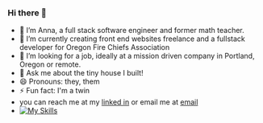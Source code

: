### Hi there 👋



- 🔭 I’m Anna, a full stack software engineer and former math teacher. 
- 🌱 I’m currently creating front end websites freelance and a fullstack developer for Oregon Fire Chiefs Association
- 🤔 I’m looking for a job, ideally at a mission driven company in Portland, Oregon or remote. 
- 💬 Ask me about the tiny house I built!
- 😄 Pronouns: they, them
- ⚡ Fun fact: I'm a twin
- you can reach me at my [linked in](www.linkedin.com/in/annaeckman) or email me at [email](mailto:annaeckman@icloud.com)
- [![My Skills](https://skillicons.dev/icons?i=js,html,css,figma,github,git,react,p5js,ts,vite,webpack,tailwind)](https://skillicons.dev)
